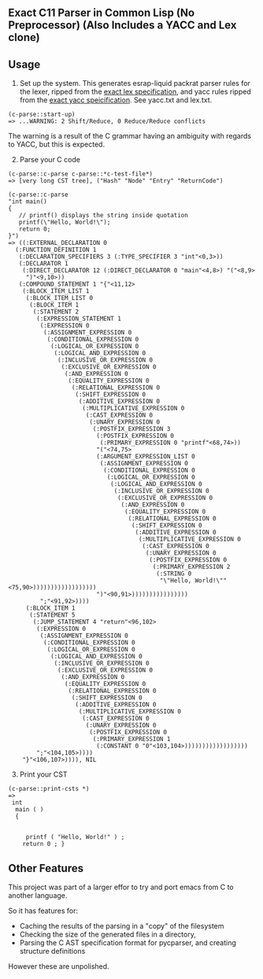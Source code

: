 ## Exact C11 Parser in Common Lisp (No Preprocessor) (Also Includes a YACC and Lex clone)

## Usage

1. Set up the system. 
This generates esrap-liquid packrat parser rules for the lexer, ripped from the [exact lex specification](http://www.quut.com/c/ANSI-C-grammar-y.html), 
and yacc rules ripped from the [exact yacc speicification](http://www.quut.com/c/ANSI-C-grammar-l-2011.html). See yacc.txt and lex.txt. 

```
(c-parse::start-up)
=> ...WARNING: 2 Shift/Reduce, 0 Reduce/Reduce conflicts
```
The warning is a result of the C grammar having an ambiguity with regards to YACC, but this is expected.

2. Parse your C code
```
(c-parse::c-parse c-parse::*c-test-file*)
=> [very long CST tree], ("Hash" "Node" "Entry" "ReturnCode")
```

```
(c-parse::c-parse 
"int main()
{
   // printf() displays the string inside quotation
   printf(\"Hello, World!\");
   return 0;
}")
=> ((:EXTERNAL_DECLARATION 0
  (:FUNCTION_DEFINITION 1
   (:DECLARATION_SPECIFIERS 3 (:TYPE_SPECIFIER 3 "int"<0,3>))
   (:DECLARATOR 1
    (:DIRECT_DECLARATOR 12 (:DIRECT_DECLARATOR 0 "main"<4,8>) "("<8,9>
     ")"<9,10>))
   (:COMPOUND_STATEMENT 1 "{"<11,12>
    (:BLOCK_ITEM_LIST 1
     (:BLOCK_ITEM_LIST 0
      (:BLOCK_ITEM 1
       (:STATEMENT 2
        (:EXPRESSION_STATEMENT 1
         (:EXPRESSION 0
          (:ASSIGNMENT_EXPRESSION 0
           (:CONDITIONAL_EXPRESSION 0
            (:LOGICAL_OR_EXPRESSION 0
             (:LOGICAL_AND_EXPRESSION 0
              (:INCLUSIVE_OR_EXPRESSION 0
               (:EXCLUSIVE_OR_EXPRESSION 0
                (:AND_EXPRESSION 0
                 (:EQUALITY_EXPRESSION 0
                  (:RELATIONAL_EXPRESSION 0
                   (:SHIFT_EXPRESSION 0
                    (:ADDITIVE_EXPRESSION 0
                     (:MULTIPLICATIVE_EXPRESSION 0
                      (:CAST_EXPRESSION 0
                       (:UNARY_EXPRESSION 0
                        (:POSTFIX_EXPRESSION 3
                         (:POSTFIX_EXPRESSION 0
                          (:PRIMARY_EXPRESSION 0 "printf"<68,74>))
                         "("<74,75>
                         (:ARGUMENT_EXPRESSION_LIST 0
                          (:ASSIGNMENT_EXPRESSION 0
                           (:CONDITIONAL_EXPRESSION 0
                            (:LOGICAL_OR_EXPRESSION 0
                             (:LOGICAL_AND_EXPRESSION 0
                              (:INCLUSIVE_OR_EXPRESSION 0
                               (:EXCLUSIVE_OR_EXPRESSION 0
                                (:AND_EXPRESSION 0
                                 (:EQUALITY_EXPRESSION 0
                                  (:RELATIONAL_EXPRESSION 0
                                   (:SHIFT_EXPRESSION 0
                                    (:ADDITIVE_EXPRESSION 0
                                     (:MULTIPLICATIVE_EXPRESSION 0
                                      (:CAST_EXPRESSION 0
                                       (:UNARY_EXPRESSION 0
                                        (:POSTFIX_EXPRESSION 0
                                         (:PRIMARY_EXPRESSION 2
                                          (:STRING 0
                                           "\"Hello, World!\""<75,90>))))))))))))))))))
                         ")"<90,91>))))))))))))))))
         ";"<91,92>))))
     (:BLOCK_ITEM 1
      (:STATEMENT 5
       (:JUMP_STATEMENT 4 "return"<96,102>
        (:EXPRESSION 0
         (:ASSIGNMENT_EXPRESSION 0
          (:CONDITIONAL_EXPRESSION 0
           (:LOGICAL_OR_EXPRESSION 0
            (:LOGICAL_AND_EXPRESSION 0
             (:INCLUSIVE_OR_EXPRESSION 0
              (:EXCLUSIVE_OR_EXPRESSION 0
               (:AND_EXPRESSION 0
                (:EQUALITY_EXPRESSION 0
                 (:RELATIONAL_EXPRESSION 0
                  (:SHIFT_EXPRESSION 0
                   (:ADDITIVE_EXPRESSION 0
                    (:MULTIPLICATIVE_EXPRESSION 0
                     (:CAST_EXPRESSION 0
                      (:UNARY_EXPRESSION 0
                       (:POSTFIX_EXPRESSION 0
                        (:PRIMARY_EXPRESSION 1
                         (:CONSTANT 0 "0"<103,104>))))))))))))))))))
        ";"<104,105>))))
    "}"<106,107>)))), NIL
```

3. Print your CST 

```
(c-parse::print-csts *)
=>
 int
  main ( )
  {
  
   
     printf ( "Hello, World!" ) ;
    return 0 ; }

```

## Other Features

This project was part of a larger effor to try and port emacs from C to another language. 

So it has features for:
- Caching the results of the parsing in a "copy" of the filesystem
- Checking the size of the generated files in a directory,
- Parsing the C AST specification format for pycparser, and creating structure definitions

However these are unpolished.
